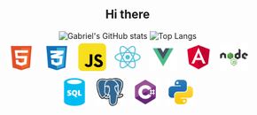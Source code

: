 <div align="center">
  <h2>Hi there</h2>
</div>

<div align="center">

  <img src="https://github-readme-stats.vercel.app/api?username=GabrielRasf&show_icons=true" alt="Gabriel's GitHub stats">
  <img src="https://github-readme-stats.vercel.app/api/top-langs/?username=GabrielRasf&layout=compact" alt="Top Langs">
  
  <div align="center">
    <img src="logos/html.svg" alt="Logo HTML" width="50" height="50" style="margin: 5px;">
    <img src="logos/css.svg" alt="Logo CSS" width="50" height="50" style="margin: 5px;">
    <img src="logos/javascript.svg" alt="Logo JavaScript" width="50" height="50" style="margin: 5px;">
    <img src="logos/react.svg" alt="Logo React" width="50" height="50" style="margin: 5px;">
    <img src="logos/vue.svg" alt="Logo Vue.js" width="50" height="50" style="margin: 5px;">
    <img src="logos/angular.svg" alt="Logo Angular" width="50" height="50" style="margin: 5px;">
    <img src="logos/node.svg" alt="Logo Node.js" width="50" height="50" style="margin: 5px;">
    <img src="logos/sql.svg" alt="Logo SQL" width="50" height="50" style="margin: 5px;">
    <img src="logos/postgresql.svg" alt="Logo PostgreSQL" width="50" height="50" style="margin: 5px;">
    <img src="logos/csharp.svg" alt="Logo C#" width="50" height="50" style="margin: 5px;">
    <img src="logos/python.svg" alt="Logo Python" width="50" height="50" style="margin: 5px;">
    <!--
    <img src="logos/php.svg" alt="Logo PHP" width="50" height="50" style="margin: 5px;">
    -->
  </div>
</div>

